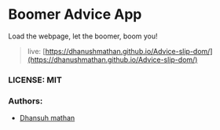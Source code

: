 # Boomer Advice App

Load the webpage, let the boomer, boom you!


> live: [https://dhanushmathan.github.io/Advice-slip-dom/](https://dhanushmathan.github.io/Advice-slip-dom/)

### LICENSE: MIT

### Authors:
 - [Dhansuh mathan](Dhansuhmathan)
